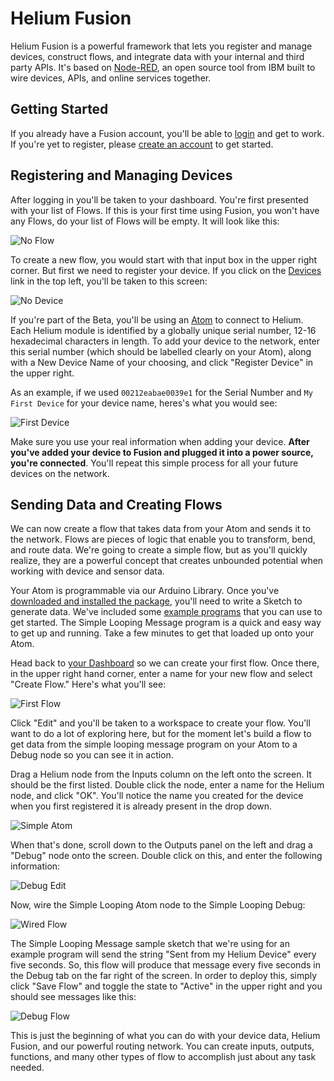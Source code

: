 # Helium Fusion

Helium Fusion is a powerful framework that lets you register and manage devices, construct flows, and integrate data with your internal and third party APIs. It's based on [Node-RED](http://nodered.org/), an open source tool from IBM built to wire devices, APIs, and online services together.


## Getting Started 

If you already have a Fusion account, you'll be able to [login](https://fusion.helium.io/) and get to work. If you're yet to register, please [create an account](https://fusion.helium.io/register) to get started. 	


## Registering and Managing Devices

After logging in you'll be taken to your dashboard. You're first presented with your list of Flows. If this is your first time using Fusion, you won't have any Flows, do your list of Flows will be empty. It will look like this:


![No Flow](/img/blank-dashboard.png)

To create a new flow, you would start with that input box in the upper right corner. But first we need to register your device. If you click on the [Devices](https://fusion.helium.io/devices) link in the top left, you'll be taken to this screen:

![No Device](/img/fusion-no-devices.png)

If you're part of the Beta, you'll be using an [Atom](/shields-and-modules/atom-beta-shield/) to connect to Helium. Each Helium module is identified by a globally unique serial number, 12-16 hexadecimal characters in length. To add your device to the network, enter this serial number (which should be labelled clearly on your Atom), along with a New Device Name of your choosing, and click "Register Device" in the upper right. 

As an example, if we used `00212eabae0039e1` for the Serial Number and `My First Device` for your device name, heres's what you would see:

![First Device](https://www.helium.co/docs/img/first-device.png)

Make sure you use your real information when adding your device. **After you've added your device to Fusion and plugged it into a power source, you're connected**. You'll repeat this simple process for all your future devices on the network. 



## Sending Data and Creating Flows 


We can now create a flow that takes data from your Atom and sends it to the network. Flows are pieces of logic that enable you to transform, bend, and route data. We're going to create a simple flow, but as you'll quickly realize, they are a powerful concept that creates unbounded potential when working with device and sensor data. 

Your Atom is programmable via our Arduino Library. Once you've [downloaded and installed the package](/libraries/arduino/#download-and-installation), you'll need to write a Sketch to generate data. We've included some [example programs](/libraries/arduino/#example-programs) that you can use to get started. The Simple Looping Message program is a quick and easy way to get up and running. Take a few minutes to get that loaded up onto your Atom. 

Head back to [your Dashboard](https://fusion.helium.io/flows) so we can create your first flow. Once there, in the upper right hand corner, enter a name for your new flow and select "Create Flow." Here's what you'll see:

![First Flow](https://www.helium.co/docs/img/simple-flow.png)


Click "Edit" and you'll be taken to a workspace to create your flow. You'll want to do a lot of exploring here, but for the moment let's build a flow to get data from the simple looping message program on your Atom to a Debug node so you can see it in action. 

Drag a Helium node from the Inputs column on the left onto the screen. It should be the first listed. Double click the node, enter a name for the Helium node, and click "OK". You'll notice the name you created for the device when you first registered it is already present in the drop down. 

![Simple Atom](https://www.helium.co/docs/img/simple-atom.png)


When that's done, scroll down to the Outputs panel on the left and drag a "Debug" node onto the screen. Double click on this, and enter the following information:

![Debug Edit](https://www.helium.co/docs/img/debug-edit.png)


Now, wire the Simple Looping Atom node to the Simple Looping Debug: 

![Wired Flow](https://www.helium.co/docs/img/flow-wired.png)

The Simple Looping Message sample sketch that we're using for an example program will send the string "Sent from my Helium Device" every five seconds. So, this flow will produce that message every five seconds in the Debug tab on the far right of the screen. In order to deploy this, simply click "Save Flow" and toggle the state to "Active" in the upper right and you should see messages like this:

![Debug Flow](https://www.helium.co/docs/img/running-debug.png)


This is just the beginning of what you can do with your device data, Helium Fusion, and our powerful routing network. You can create inputs, outputs, functions, and many other types of flow to accomplish just about any task needed. 




